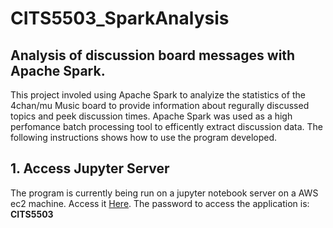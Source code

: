 # CITS5503_SparkAnalysis
## Analysis of discussion board messages with Apache Spark.

This project involed using Apache Spark to analyize the statistics of the 4chan/mu Music board to provide 
information about regurally discussed topics and peek discussion times. Apache Spark was used as a high perfomance batch processing tool to efficently extract discussion data. The following instructions shows how to use the program developed.

## 1. Access Jupyter Server
The program is currently being run on a jupyter notebook server on a AWS ec2 machine.
Access it [Here](https://ec2-54-69-247-217.us-west-2.compute.amazonaws.com:9999/).
The password to access the application is: **CITS5503**

